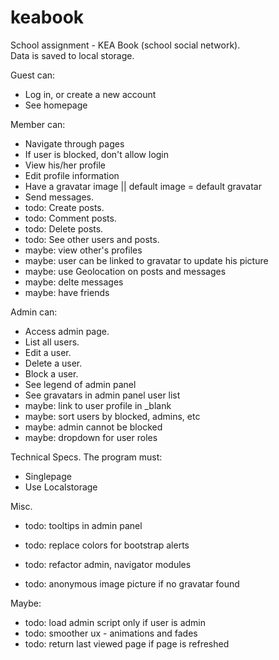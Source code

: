 keabook
=======

School assignment - KEA Book (school social network).  
Data is saved to local storage.  

Guest can:  
- Log in, or create a new account  
- See homepage  

Member can:  
- Navigate through pages  
- If user is blocked, don't allow login  
- View his/her profile  
- Edit profile information  
- Have a gravatar image || default image = default gravatar  
- Send messages.  
- todo: Create posts.  
- todo: Comment posts.  
- todo: Delete posts.  
- todo: See other users and posts.  
- maybe: view other's profiles  
- maybe: user can be linked to gravatar to update his picture  
- maybe: use Geolocation on posts and messages  
- maybe: delte messages  
- maybe: have friends  

Admin can:  
- Access admin page.  
- List all users.  
- Edit a user.  
- Delete a user.  
- Block a user.  
- See legend of admin panel  
- See gravatars in admin panel user list  
- maybe: link to user profile in _blank  
- maybe: sort users by blocked, admins, etc  
- maybe: admin cannot be blocked  
- maybe: dropdown for user roles  

Technical Specs. The program must:  
- Singlepage  
- Use Localstorage  

Misc.  

- todo: tooltips in admin panel  
- todo: replace colors for bootstrap alerts  
 
- todo: refactor admin, navigator modules  
- todo: anonymous image picture if no gravatar found  

Maybe:  
- todo: load admin script only if user is admin  
- todo: smoother ux - animations and fades  
- todo: return last viewed page if page is refreshed  